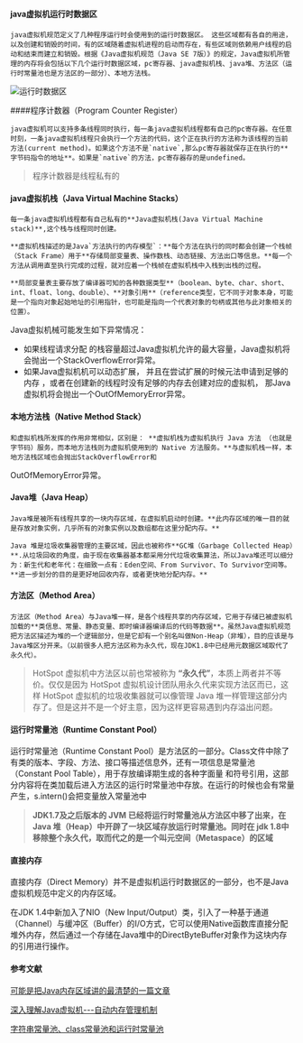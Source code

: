 #### java虚拟机运行时数据区

 	java虚拟机规范定义了几种程序运行时会使用到的运行时数据区。 这些区域都有各自的用途，以及创建和销毁的时间，有的区域随着虚拟机进程的启动而存在，有些区域则依赖用户线程的启动和结束而建立和销毁。根据《Java虚拟机规范（Java SE 7版）》的规定，Java虚拟机所管理的内存将会包括以下几个运行时数据区域，pc寄存器、java虚拟机栈、java堆、方法区（运行时常量池也是方法区的一部分）、本地方法栈。

![运行时数据区](https://raw.githubusercontent.com/MXDC/images_bed/master/img/1568213700549.jpg)



####程序计数器（Program Counter Register） 

 	java虚拟机可以支持多条线程同时执行，每一条java虚拟机线程都有自己的pc寄存器。在任意时刻，一条java虚拟机线程只会执行一个方法的代码，这个正在执行的方法称为该线程的当前方法(current method)。如果这个方法不是`native`,那么pc寄存器就保存正在执行的**字节码指令的地址**。如果是`native`的方法，pc寄存器存的是undefined。 

> 程序计数器是线程私有的

#### java虚拟机栈（Java Virtual Machine Stacks）

 	每一条java虚拟机线程都有自己私有的**Java虚拟机栈(Java Virtual Machine stack)**,这个栈与线程同时创建。

 	**虚拟机栈描述的是Java`方法执行的内存模型`：**每个方法在执行的同时都会创建一个栈帧（Stack Frame）用于**存储局部变量表、操作数栈、动态链接、方法出口等信息。**每一个方法从调用直至执行完成的过程，就对应着一个栈帧在虚拟机栈中入栈到出栈的过程。

 	**局部变量表主要存放了编译器可知的各种数据类型**（boolean、byte、char、short、int、float、long、double）、**对象引用**（reference类型，它不同于对象本身，可能是一个指向对象起始地址的引用指针，也可能是指向一个代表对象的句柄或其他与此对象相关的位置）。

Java虚拟机械可能发生如下异常情况：

* 如果线程请求分配 的栈容量超过Java虚拟机允许的最大容量，Java虚拟机将会抛出一个StackOverflowError异常。
* 如果Java虚拟机机可以动态扩展， 并且在尝试扩展的时候元法申请到足够的内存 ，或者在创建新的线程时没有足够的内存去创建对应的虚拟机， 那Java虚拟机将会抛出一个OutOfMemoryError异常。

####  本地方法栈（Native Method Stack）

 	和虚拟机栈所发挥的作用非常相似，区别是： **虚拟机栈为虚拟机执行 Java 方法 （也就是字节码）服务，而本地方法栈则为虚拟机使用到的 Native 方法服务。**与虚拟机栈一样，本地方法栈区域也会抛出StackOverflowError和
OutOfMemoryError异常。

#### Java堆（Java Heap）

 	Java堆是被所有线程共享的一块内存区域，在虚拟机启动时创建。**此内存区域的唯一目的就是存放对象实例，几乎所有的对象实例以及数组都在这里分配内存。**

 	Java 堆是垃圾收集器管理的主要区域，因此也被称作**GC堆（Garbage Collected Heap）**.从垃圾回收的角度，由于现在收集器基本都采用分代垃圾收集算法，所以Java堆还可以细分为：新生代和老年代：在细致一点有：Eden空间、From Survivor、To Survivor空间等。**进一步划分的目的是更好地回收内存，或者更快地分配内存。**

#### 方法区（Method Area）

 	方法区（Method Area）与Java堆一样，是各个线程共享的内存区域，它用于存储已被虚拟机加载的**类信息、常量、静态变量、即时编译器编译后的代码等数据**。虽然Java虚拟机规范把方法区描述为堆的一个逻辑部分，但是它却有一个别名叫做Non-Heap（非堆），目的应该是与Java堆区分开来。（以前很多人把方法区称为永久代，现在JDK1.8中已经用元数据区域取代了永久代）。

>HotSpot 虚拟机中方法区以前也常被称为 **“永久代”**，本质上两者并不等价。仅仅是因为 HotSpot 虚拟机设计团队用永久代来实现方法区而已，这样 HotSpot 虚拟机的垃圾收集器就可以像管理 Java 堆一样管理这部分内存了。但是这并不是一个好主意，因为这样更容易遇到内存溢出问题。

#### 运行时常量池（Runtime Constant Pool）

运行时常量池（Runtime Constant Pool）是方法区的一部分。Class文件中除了有类的版本、字段、方法、接口等描述信息外，还有一项信息是常量池（Constant Pool Table），用于存放编译期生成的各种字面量
和符号引用，这部分内容将在类加载后进入方法区的运行时常量池中存放。在运行的时候也会有常量产生，s.intern()会把变量放入常量池中



>**JDK1.7及之后版本的 JVM 已经将运行时常量池从方法区中移了出来，在 Java 堆（Heap）中开辟了一块区域存放运行时常量池。同时在 jdk 1.8中移除整个永久代，取而代之的是一个叫元空间（Metaspace）的区域**



#### 直接内存

直接内存（Direct Memory）并不是虚拟机运行时数据区的一部分，也不是Java虚拟机规范中定义的内存区域。

在JDK 1.4中新加入了NIO（New Input/Output）类，引入了一种基于通道（Channel）与缓冲区（Buffer）的I/O方式，它可以使用Native函数库直接分配堆外内存，然后通过一个存储在Java堆中的DirectByteBuffer对象作为这块内存的引用进行操作。

#### 参考文献

[可能是把Java内存区域讲的最清楚的一篇文章](https://segmentfault.com/a/1190000016113863) 

[深入理解Java虚拟机---自动内存管理机制](https://www.jianshu.com/p/3bfea2eda30a)

[字符串常量池、class常量池和运行时常量池](https://blog.csdn.net/qq_26222859/article/details/73135660)

